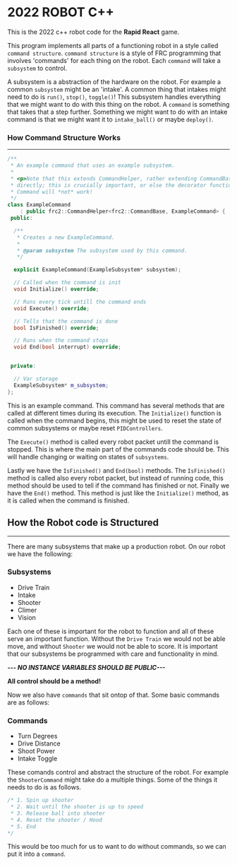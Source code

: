 # 2022 ROBOT C++

This is the 2022 c++ robot code for the **Rapid React** game. 

This program
implements all parts of a functioning robot in a style called 
`command structure`. 
`command structure` is a style of FRC programming that involves 'commands'
 for each thing on the robot. Each `command` will take a `subsystem` to control.

A subsystem is a abstraction of the hardware on the robot. For example a common 
`subsystem` might be an 'intake'. A common thing that intakes might need to do
is `run()`, `stop()`, `toggle()`! This subsystem handles everything that we
might want to do with this thing on the robot. A `command` is something that 
takes that a step further. Something we might want to do with an intake command
is that we might want it to `intake_ball()` or maybe `deploy()`.   

### How Command Structure Works
---
```c++
/**
 * An example command that uses an example subsystem.
 *
 * <p>Note that this extends CommandHelper, rather extending CommandBase
 * directly; this is crucially important, or else the decorator functions in
 * Command will *not* work!
 */
class ExampleCommand
    : public frc2::CommandHelper<frc2::CommandBase, ExampleCommand> {
 public:

  /**
   * Creates a new ExampleCommand.
   *
   * @param subsystem The subsystem used by this command.
   */

  explicit ExampleCommand(ExampleSubsystem* subsystem);

  // Called when the command is init
  void Initialize() override;

  // Runs every tick untill the command ends
  void Execute() override;

  // Tells that the command is done
  bool IsFinished() override;

  // Runs when the command stops
  void End(bool interrupt) override;


 private:

  // Var storage
  ExampleSubsystem* m_subsystem;
};


```



This is an example command. This command has several methods that are called at 
different times during its execution. The `Initialize()` function is called when
the command begins, this might be used to reset the state of common subsystems
or maybe reset `PIDControllers`.

The `Execute()` method is called every robot packet untill the command is 
stopped. This is where the main part of the commands code should be. This will 
handle changing or waiting on states of `subsystems`.

Lastly we have the `IsFinished()` and `End(bool)` methods. The `IsFinished()` 
method is called also every robot packet, but instead of running code, this
method should be used to tell if the command has finished or not. Finally we 
have the `End()` method. This method is just like the `Initialize()` method,
as it is called when the command is finished. 

## How the Robot code is Structured
---

There are many subsystems that make up a production robot. On our robot we have
the following:

### Subsystems
- Drive Train
- Intake
- Shooter
- Climer
- Vision

Each one of these is important for the robot to function and all of these serve
an important function. Without the `Drive Train` we would not be able move, and
without `Shooter` we would not be able to score. It is important that our 
subsystems be programmed with care and functionality in mind. 

***--- NO INSTANCE VARIABLES SHOULD BE PUBLIC---***

**All control should be a method!**

Now we also have `commands` that sit ontop of that. Some basic commands are
as follows:

### Commands
- Turn Degrees
- Drive Distance
- Shoot Power
- Intake Toggle


These comands control and abstract the structure of the robot. For example the 
`ShooterCommand` might take do a multiple things. Some of the things it needs to
do is as follows.

```c++
/* 1. Spin up shooter
 * 2. Wait until the shooter is up to speed
 * 3. Release ball into shooter
 * 4. Reset the shooter / Hood
 * 5. End
*/
```

This would be too much for us to want to do without commands, so we can put it 
into a `command`. 













